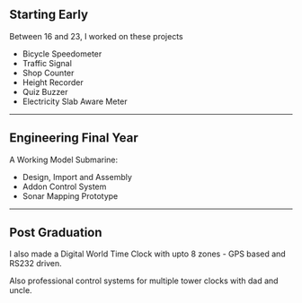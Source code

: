 ## Starting Early

Between 16 and 23, I worked on these projects

* Bicycle Speedometer
* Traffic Signal
* Shop Counter
* Height Recorder
* Quiz Buzzer
* Electricity Slab Aware Meter

---

## Engineering Final Year

A Working Model Submarine:

* Design, Import and Assembly
* Addon Control System
* Sonar Mapping Prototype

---

## Post Graduation

I also made a Digital World Time Clock with upto 8 zones - GPS based and RS232 driven.

Also professional control systems for multiple tower clocks with dad and uncle.
